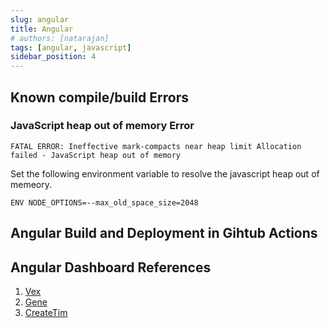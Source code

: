 ```yaml
---
slug: angular
title: Angular
# authors: [natarajan]
tags: [angular, javascript]
sidebar_position: 4
---
```



## Known compile/build Errors

### JavaScript heap out of memory Error

```shell
FATAL ERROR: Ineffective mark-compacts near heap limit Allocation failed - JavaScript heap out of memory
```

Set the following environment variable to resolve the javascript heap out of memeory.

```shell
ENV NODE_OPTIONS=--max_old_space_size=2048
```

## Angular Build and Deployment in Gihtub Actions





## Angular Dashboard References

1. [Vex](https://vex.visurel.com/)
2. [Gene](https://gene.theironnetwork.org/dashboard/crm)
3. [CreateTim](https://demos.creative-tim.com/material-dashboard-angular2/#/dashboard)

